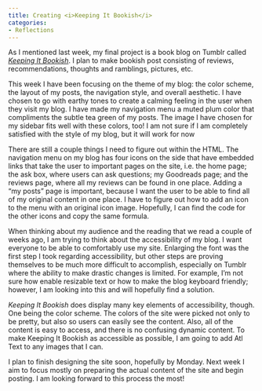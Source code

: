 ```yaml
---
title: Creating <i>Keeping It Bookish</i>
categories:
- Reflections
---
```


As I mentioned last week, my final project is a book blog on Tumblr called <i>[Keeping It Bookish](https://keepingitbookish.tumblr.com/)</i>. I plan to make bookish post consisting of reviews, recommendations, thoughts and ramblings, pictures, etc. 

This week I have been focusing on the theme of my blog: the color scheme, the layout of my posts, the navigation style, and overall aesthetic. I have chosen to go with earthy tones to create a calming feeling in the user when they visit my blog. I have made my navigation menu a muted plum color that compliments the subtle tea green of my posts. The image I have chosen for my sidebar fits well with these colors, too! I am not sure if I am completely satisfied with the style of my blog, but it will work for now

There are still a couple things I need to figure out within the HTML. The navigation menu on my blog has four icons on the side that have embedded links that take the user to important pages on the site, i.e. the home page; the ask box, where users can ask questions; my Goodreads page; and the reviews page, where all my reviews can be found in one place. Adding a “my posts” page is important, because I want the user to be able to find all of my original content in one place. I have to figure out how to add an icon to the menu with an original icon image. Hopefully, I can find the code for the other icons and copy the same formula. 

When thinking about my audience and the reading that we read a couple of weeks ago, I am trying to think about the accessibility of my blog. I want everyone to be able to comfortably use my site. Enlarging the font was the first step I took regarding accessibility, but other steps are proving themselves to be much more difficult to accomplish, especially on Tumblr where the ability to make drastic changes is limited. For example, I’m not sure how enable resizable text or how to make the blog keyboard friendly; however, I am looking into this and will hopefully find a solution.

<i>Keeping It Bookish</i> does display many key elements of accessibility, though. One being the color scheme.  The colors of the site were picked not only to be pretty, but also so users can easily see the content. Also, all of the content is easy to access, and there is no confusing dynamic content. To make Keeping It Bookish as accessible as possible, I am going to add Atl Text to any images that I can. 

I plan to finish designing the site soon, hopefully by Monday. Next week I aim to focus mostly on preparing the actual content of the site and begin posting. I am looking forward to this process the most!
